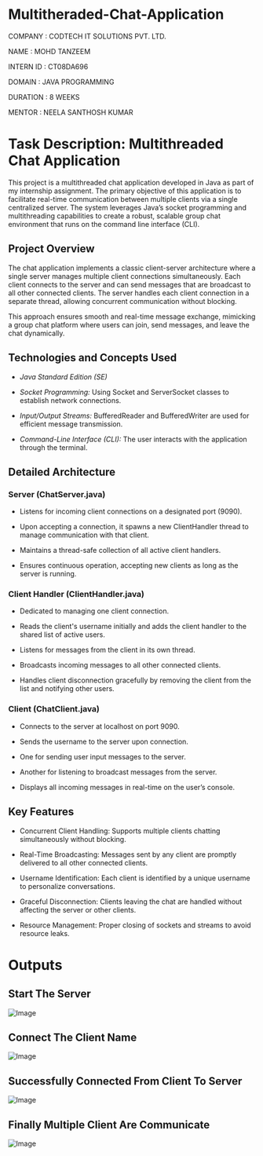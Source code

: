 # Multitheraded-Chat-Application

COMPANY : CODTECH IT SOLUTIONS PVT. LTD.

NAME : MOHD TANZEEM

INTERN ID : CT08DA696

DOMAIN : JAVA PROGRAMMING

DURATION : 8 WEEKS

MENTOR : NEELA SANTHOSH KUMAR

# Task Description: Multithreaded Chat Application

This project is a multithreaded chat application developed in Java as part of my internship assignment. The primary objective of this application is to facilitate real-time communication between multiple clients via a single centralized server. The system leverages Java’s socket programming and multithreading capabilities to create a robust, scalable group chat environment that runs on the command line interface (CLI).

## Project Overview
The chat application implements a classic client-server architecture where a single server manages multiple client connections simultaneously. Each client connects to the server and can send messages that are broadcast to all other connected clients. The server handles each client connection in a separate thread, allowing concurrent communication without blocking.

This approach ensures smooth and real-time message exchange, mimicking a group chat platform where users can join, send messages, and leave the chat dynamically.

## Technologies and Concepts Used
- *Java Standard Edition (SE)*

- *Socket Programming:* Using Socket and ServerSocket classes to establish network connections.

- *Input/Output Streams:* BufferedReader and BufferedWriter are used for efficient message transmission.

- *Command-Line Interface (CLI):* The user interacts with the application through the terminal.

## Detailed Architecture
### Server (ChatServer.java)
- Listens for incoming client connections on a designated port (9090).

- Upon accepting a connection, it spawns a new ClientHandler thread to manage communication with that client.

- Maintains a thread-safe collection of all active client handlers.

- Ensures continuous operation, accepting new clients as long as the server is running.

### Client Handler (ClientHandler.java)
- Dedicated to managing one client connection.

- Reads the client's username initially and adds the client handler to the shared list of active users.

- Listens for messages from the client in its own thread.

- Broadcasts incoming messages to all other connected clients.

- Handles client disconnection gracefully by removing the client from the list and notifying other users.

### Client (ChatClient.java)
- Connects to the server at localhost on port 9090.

- Sends the username to the server upon connection.

- One for sending user input messages to the server.

- Another for listening to broadcast messages from the server.

- Displays all incoming messages in real-time on the user’s console.

## Key Features
- Concurrent Client Handling: Supports multiple clients chatting simultaneously without blocking.

- Real-Time Broadcasting: Messages sent by any client are promptly delivered to all other connected clients.

- Username Identification: Each client is identified by a unique username to personalize conversations.

- Graceful Disconnection: Clients leaving the chat are handled without affecting the server or other clients.

- Resource Management: Proper closing of sockets and streams to avoid resource leaks.


# Outputs 

## Start The Server

![Image](https://github.com/user-attachments/assets/f86695b1-c523-448f-9bb6-2ed68a3cc59d)

## Connect The Client Name

![Image](https://github.com/user-attachments/assets/ac971ebf-ef71-4678-baab-f4ebd7683c18)

## Successfully Connected From Client To Server

![Image](https://github.com/user-attachments/assets/f2638898-d143-4808-93c4-93b9efaa4282)

## Finally Multiple Client Are Communicate

![Image](https://github.com/user-attachments/assets/9157efe9-7ab8-4525-b8fb-d123335397a2)
